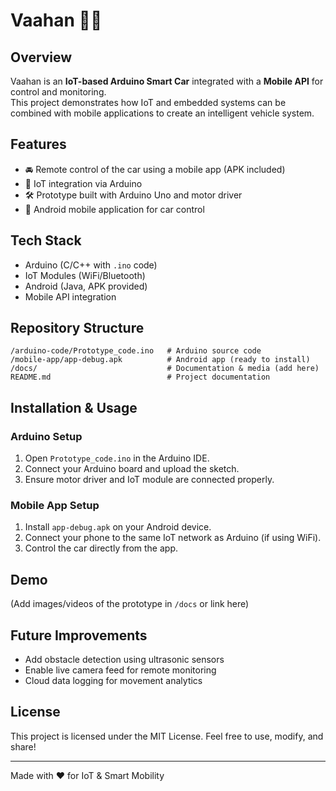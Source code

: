 # Vaahan 🚗💡

## Overview
Vaahan is an **IoT-based Arduino Smart Car** integrated with a **Mobile API** for control and monitoring.  
This project demonstrates how IoT and embedded systems can be combined with mobile applications to create an intelligent vehicle system.

## Features
- 🚘 Remote control of the car using a mobile app (APK included)
- 📡 IoT integration via Arduino
- 🛠️ Prototype built with Arduino Uno and motor driver
- 📱 Android mobile application for car control

## Tech Stack
- Arduino (C/C++ with `.ino` code)
- IoT Modules (WiFi/Bluetooth)
- Android (Java, APK provided)
- Mobile API integration

## Repository Structure
```
/arduino-code/Prototype_code.ino   # Arduino source code
/mobile-app/app-debug.apk          # Android app (ready to install)
/docs/                             # Documentation & media (add here)
README.md                          # Project documentation
```

## Installation & Usage

### Arduino Setup
1. Open `Prototype_code.ino` in the Arduino IDE.
2. Connect your Arduino board and upload the sketch.
3. Ensure motor driver and IoT module are connected properly.

### Mobile App Setup
1. Install `app-debug.apk` on your Android device.
2. Connect your phone to the same IoT network as Arduino (if using WiFi).
3. Control the car directly from the app.

## Demo
(Add images/videos of the prototype in `/docs` or link here)

## Future Improvements
- Add obstacle detection using ultrasonic sensors
- Enable live camera feed for remote monitoring
- Cloud data logging for movement analytics

## License
This project is licensed under the MIT License. Feel free to use, modify, and share!

---
Made with ❤️ for IoT & Smart Mobility
